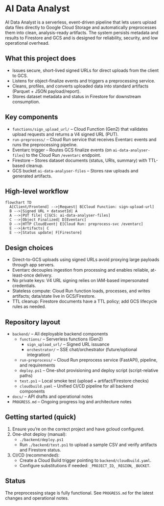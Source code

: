 # AI Data Analyst

AI Data Analyst is a serverless, event-driven pipeline that lets users upload data files directly to Google Cloud Storage and automatically preprocesses them into clean, analysis-ready artifacts. The system persists metadata and results to Firestore and GCS and is designed for reliability, security, and low operational overhead.

## What this project does
- Issues secure, short-lived signed URLs for direct uploads from the client to GCS.
- Listens for object-finalize events and triggers a preprocessing service.
- Cleans, profiles, and converts uploaded data into standard artifacts (Parquet + JSON payload/report).
- Stores dataset metadata and status in Firestore for downstream consumption.

## Key components
- `functions/sign_upload_url/` – Cloud Function (Gen2) that validates upload requests and returns a V4 signed URL (PUT).
- `run-preprocess/` – Cloud Run service that receives Eventarc events and runs the preprocessing pipeline.
- Eventarc trigger – Routes GCS finalize events (on `ai-data-analyser-files`) to the Cloud Run `/eventarc` endpoint.
- Firestore – Stores dataset documents (status, URIs, summary) with TTL-based cleanup.
- GCS bucket `ai-data-analyser-files` – Stores raw uploads and generated artifacts.

## High-level workflow
```mermaid
flowchart TD
  A[Client/Frontend] -->|Request| B[Cloud Function: sign-upload-url]
  B -->|Signed URL + datasetId| A
  A -->|PUT file| C[GCS: ai-data-analyser-files]
  C -->|Object Finalized| D[Eventarc]
  D -->|HTTP CloudEvent| E[Cloud Run: preprocess-svc /eventarc]
  E -->|Artifacts| C
  E -->|Status update| F[Firestore]
```

## Design choices
- Direct-to-GCS uploads using signed URLs avoid proxying large payloads through app servers.
- Eventarc decouples ingestion from processing and enables reliable, at-least-once delivery.
- No private keys: V4 URL signing relies on IAM-based impersonated credentials.
- Stateless compute: Cloud Run function loads, processes, and writes artifacts; data/state live in GCS/Firestore.
- TTL cleanup: Firestore documents have a TTL policy; add GCS lifecycle rules as needed.

## Repository layout
- `backend/` – All deployable backend components
  - `functions/` – Serverless functions (Gen2)
    - `sign_upload_url/` – Signed URL issuance
    - `orchestrator/` – SSE chat/orchestrator (future/optional integration)
  - `run-preprocess/` – Cloud Run preprocess service (FastAPI), pipeline, and requirements
  - `deploy.ps1` – One-shot provisioning and deploy script (script-relative paths)
  - `test.ps1` – Local smoke test (upload + artifact/Firestore checks)
  - `cloudbuild.yaml` – Unified CI/CD pipeline for all backend components
- `docs/` – API drafts and operational notes
- `PROGRESS.md` – Ongoing progress log and architecture notes

## Getting started (quick)
1. Ensure you’re on the correct project and have gcloud configured.
2. One-shot deploy (manual):
   - `./backend/deploy.ps1`
   - Run `./backend/test.ps1` to upload a sample CSV and verify artifacts and Firestore status.
3. CI/CD (recommended):
   - Create a Cloud Build trigger pointing to `backend/cloudbuild.yaml`.
   - Configure substitutions if needed: `_PROJECT_ID`, `_REGION`, `_BUCKET`.

## Status
The preprocessing stage is fully functional. See `PROGRESS.md` for the latest changes and operational notes.
